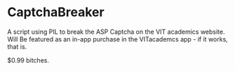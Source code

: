 CaptchaBreaker
==============

A script using PIL to break the ASP Captcha on the VIT academics website. Will Be featured as an in-app purchase in the VITacademcs app - if it works, that is.

$0.99 bitches.
